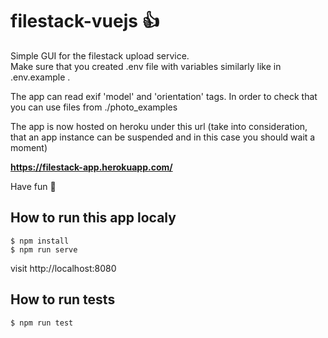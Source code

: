 # filestack-vuejs 👍

Simple GUI for the filestack upload service.
<br>
Make sure that you created .env file with variables similarly like in .env.example .

The app can read exif 'model' and 'orientation' tags. In order to check that you can use files from ./photo_examples

The app is now hosted on heroku under this url (take into consideration, that an app instance can be suspended and in this case you should wait a moment)

**https://filestack-app.herokuapp.com/**

Have fun 🤯

## How to run this app localy
```
$ npm install
$ npm run serve
```
visit http://localhost:8080

## How to run tests
```
$ npm run test
```
